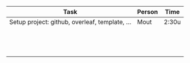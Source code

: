 | Task                                         | Person                                          | Time      |
| -------------------------------------------- | ----------------------------------------------- | --------- |
| Setup project: github, overleaf, template, … | Mout                                            | 2:30u     |
|                                              |                                                 |           |
|                                              |                                                 |           |
|                                              |                                                 |           |
|                                              |                                                 |           |
|                                              |                                                 |           |
|                                              |                                                 |           |
|                                              |                                                 |           |
|                                              |                                                 |           |
|                                              |                                                 |           |
|                                              |                                                 |           |
|                                              |                                                 |           |
|                                              |                                                 |           |
|                                              |                                                 |           |
